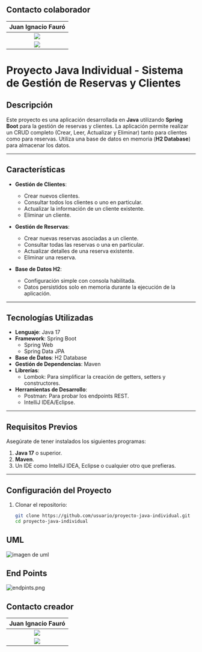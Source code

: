## Contacto colaborador
|                                                                                **Juan Ignacio Fauró**                                                                                 |
|:-------------------------------------------------------------------------------------------------------------------------------------------------------------------------------------:|
|            <a href="https://github.com/juanignacioFG"> <img src="https://img.shields.io/badge/github-%23121011.svg?&style=for-the-badge&logo=github&logoColor=white"/></a>            |
 <a href="https://www.linkedin.com/in/juan-ignacio-fauro/"> <img src="https://img.shields.io/badge/linkedin%20-%230077B5.svg?&style=for-the-badge&logo=linkedin&logoColor=white"/></a> |
# Proyecto Java Individual - Sistema de Gestión de Reservas y Clientes

## Descripción

Este proyecto es una aplicación desarrollada en **Java** utilizando **Spring Boot** para la gestión de reservas y clientes. La aplicación permite realizar un CRUD completo (Crear, Leer, Actualizar y Eliminar) tanto para clientes como para reservas. Utiliza una base de datos en memoria (**H2 Database**) para almacenar los datos.

---

## Características

- **Gestión de Clientes**:
  - Crear nuevos clientes.
  - Consultar todos los clientes o uno en particular.
  - Actualizar la información de un cliente existente.
  - Eliminar un cliente.

- **Gestión de Reservas**:
  - Crear nuevas reservas asociadas a un cliente.
  - Consultar todas las reservas o una en particular.
  - Actualizar detalles de una reserva existente.
  - Eliminar una reserva.

- **Base de Datos H2**:
  - Configuración simple con consola habilitada.
  - Datos persistidos solo en memoria durante la ejecución de la aplicación.

---

## Tecnologías Utilizadas

- **Lenguaje**: Java 17
- **Framework**: Spring Boot
  - Spring Web
  - Spring Data JPA
- **Base de Datos**: H2 Database
- **Gestión de Dependencias**: Maven
- **Librerías**:
  - Lombok: Para simplificar la creación de getters, setters y constructores.
- **Herramientas de Desarrollo**:
  - Postman: Para probar los endpoints REST.
  - IntelliJ IDEA/Eclipse.

---

## Requisitos Previos

Asegúrate de tener instalados los siguientes programas:

1. **Java 17** o superior.
2. **Maven**.
3. Un IDE como IntelliJ IDEA, Eclipse o cualquier otro que prefieras.

---

## Configuración del Proyecto

1. Clonar el repositorio:
   ```bash
   git clone https://github.com/usuario/proyecto-java-individual.git
   cd proyecto-java-individual
  ## UML

![imagen de uml](src/main/java/com/example/demo/imagen/uml.png)

## End Points

![endpints.png](src%2Fmain%2Fjava%2Fcom%2Fexample%2Fdemo%2Fimagen%2Fendpints.png)

## Contacto creador
|                                                                                **Juan Ignacio Fauró**                                                                                 |
|:-------------------------------------------------------------------------------------------------------------------------------------------------------------------------------------:|
|            <a href="https://github.com/juanignacioFG"> <img src="https://img.shields.io/badge/github-%23121011.svg?&style=for-the-badge&logo=github&logoColor=white"/></a>            |
 <a href="https://www.linkedin.com/in/juan-ignacio-fauro/"> <img src="https://img.shields.io/badge/linkedin%20-%230077B5.svg?&style=for-the-badge&logo=linkedin&logoColor=white"/></a> |